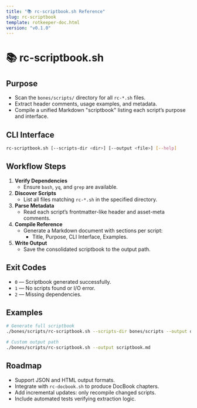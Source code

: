 ```yaml
---
title: "📚 rc-scriptbook.sh Reference"
slug: rc-scriptbook
template: rotkeeper-doc.html
version: "v0.1.0"
---
```

<!-- asset-meta:
     name:        "rc-scriptbook.sh"
     version:     "v0.1.0"
     description: "Utility to generate a consolidated scriptbook from Rotkeeper shell scripts"
     author:      "Rotkeeper Ritual Council"
-->
<!-- Begin Ritual Script Documentation -->

# 📚 rc-scriptbook.sh

<!-- Aggregates and formats all `rc-*.sh` scripts into a single Markdown reference grimoire -->

## Purpose
<!-- Core objectives of rc-scriptbook.sh -->
- Scan the `bones/scripts/` directory for all `rc-*.sh` files.
- Extract header comments, usage examples, and metadata.
- Compile a unified Markdown "scriptbook" listing each script’s purpose and interface.

## CLI Interface
<!-- How to invoke the scriptbook ritual -->
```bash
rc-scriptbook.sh [--scripts-dir <dir>] [--output <file>] [--help]
```

## Workflow Steps
<!-- Sequential rites performed by the script -->
1. **Verify Dependencies**
   - Ensure `bash`, `yq`, and `grep` are available.
2. **Discover Scripts**
   - List all files matching `rc-*.sh` in the specified directory.
3. **Parse Metadata**
   - Read each script’s frontmatter-like header and asset-meta comments.
4. **Compile Reference**
   - Generate a Markdown document with sections per script:
     - Title, Purpose, CLI Interface, Examples.
5. **Write Output**
   - Save the consolidated scriptbook to the output path.

## Exit Codes
<!-- Symbolic outcomes of incantation -->
- `0` — Scriptbook generated successfully.
- `1` — No scripts found or I/O error.
- `2` — Missing dependencies.

## Examples
<!-- Sample invocations for celebratory rites -->
```bash
# Generate full scriptbook
./bones/scripts/rc-scriptbook.sh --scripts-dir bones/scripts --output docs/scripts/scriptbook.md

# Custom output path
./bones/scripts/rc-scriptbook.sh --output scriptbook.md
```

## Roadmap
<!-- Aspirational rites to come -->
- Support JSON and HTML output formats.
- Integrate with `rc-docbook.sh` to produce DocBook chapters.
- Add incremental updates: only recompile changed scripts.
- Include automated tests verifying extraction logic.

<!--
Limerick 1:
From scattered scripts in cryptic arrays,
rc-scriptbook summons organized lays.
It gathers each rite,
Formats with delight,
And binds them for future decays.

Limerick 2:
When chaos reigns in Bash’s domain,
this tool brings order again.
It’s a grimoire so neat,
With commands all complete,
A consoling refrain in domain’s refrain.
-->